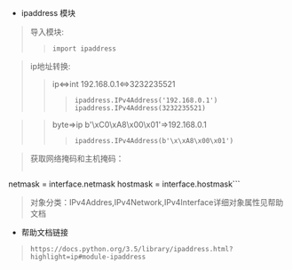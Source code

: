 ﻿ - ipaddress 模块

> 导入模块: 
>> `import ipaddress`

> ip地址转换: 
>> ip<=>int 192.168.0.1<=>3232235521
>>> `ipaddress.IPv4Address('192.168.0.1')`
>>> `ipaddress.IPv4Address(3232235521)`

> 
>> byte=>ip b'\xC0\xA8\x00\x01'=>192.168.0.1
>>> `ipaddress.IPv4Address(b'\x\xA8\x00\x01')`

> 获取网络掩码和主机掩码：
>> ```interface = IPv4Address.IPv4Interface('192.168.0.1/24')
   netmask = interface.netmask
   hostmask = interface.hostmask```

> 对象分类：IPv4Addres,IPv4Network,IPv4Interface详细对象属性见帮助文档

 - 帮助文档链接

>     https://docs.python.org/3.5/library/ipaddress.html?highlight=ip#module-ipaddress
